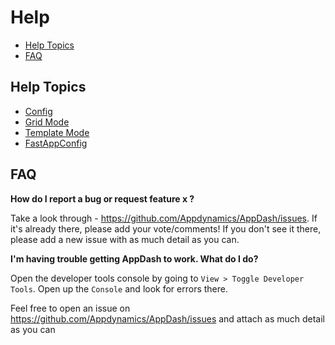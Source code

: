 # Help

- [Help Topics](#help-topics)
- [FAQ](#faq)

## Help Topics

- [Config](config.md)
- [Grid Mode](grid.md)
- [Template Mode](template.md)
- [FastAppConfig](fastappconfig.md)

## FAQ

**How do I report a bug or request feature x ?**

Take a look through - https://github.com/Appdynamics/AppDash/issues. 
If it's already there, please add your vote/comments! If you don't see it there, please add a new issue with as much detail as you can.

**I'm having trouble getting AppDash to work. What do I do?**

Open the developer tools console by going to `View > Toggle Developer Tools`. Open up the `Console` and look for errors there.

Feel free to open an issue on https://github.com/Appdynamics/AppDash/issues and attach as much detail as you can
